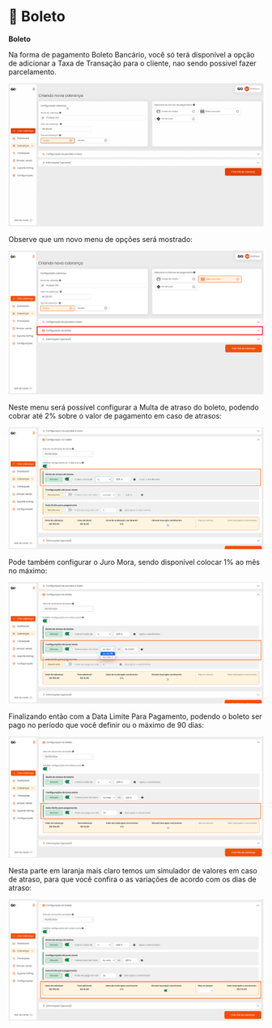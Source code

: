 # 📄 Boleto

**Boleto**

<p>Na forma de pagamento Boleto Bancário, você só terá disponível a opção de adicionar a Taxa de Transação para o cliente, nao sendo possivel fazer parcelamento.</p>

![criar_cobranca_formas_pagamento_boleto_1](/assets/prints/criar_cobranca_formas_pagamento_boleto_1.gif)

<p>Observe que um novo menu de opções será mostrado:</p>

![criar_cobranca_formas_pagamento_boleto_2](/assets/prints/criar_cobranca_formas_pagamento_boleto_2.png)

<p>Neste menu será possível configurar a Multa de atraso do boleto, podendo cobrar até 2% sobre o valor de pagamento em caso de atrasos:</p>

![criar_cobranca_formas_pagamento_boleto_3](/assets/prints/criar_cobranca_formas_pagamento_boleto_3.png)

<p>Pode também configurar o Juro Mora, sendo disponível colocar 1% ao mês no máximo:</p>

![criar_cobranca_formas_pagamento_boleto_4](/assets/prints/criar_cobranca_formas_pagamento_boleto_4.png)

<p>Finalizando então com a Data Limite Para Pagamento, podendo o boleto ser pago no período que você definir ou o máximo de 90 dias:</p>

![criar_cobranca_formas_pagamento_boleto_5](/assets/prints/criar_cobranca_formas_pagamento_boleto_5.png)

<p>Nesta parte em laranja mais claro temos um simulador de valores em caso de atraso, para que você confira o as variações de acordo com os dias de atraso:

![criar_cobranca_formas_pagamento_boleto_6](/assets/prints/criar_cobranca_formas_pagamento_boleto_6.png)